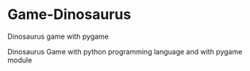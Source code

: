 # Game-Dinosaurus
Dinosaurus game with pygame

Dinosaurus Game with python programming language and with pygame module
